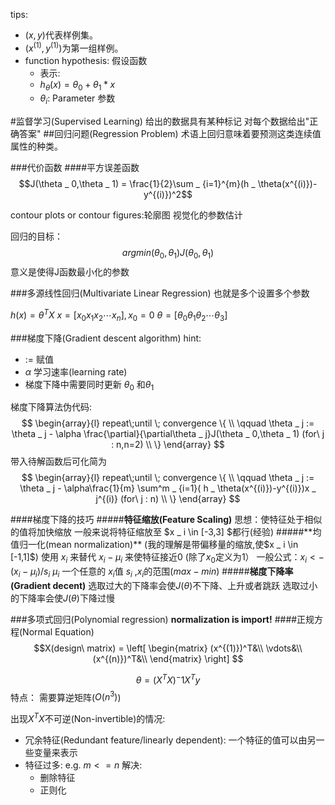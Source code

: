 
tips:

- $(x,y)$代表样例集。
- $(x^{(1)},y^{(1)})$为第一组样例。
- function hypothesis: 假设函数
	- 表示: 
	- $h _ \theta(x) = \theta _ 0+\theta _ 1 * x$
	- $\theta _ i$: Parameter 参数

#监督学习(Supervised Learning)
给出的数据具有某种标记
对每个数据给出"正确答案" 
##回归问题(Regression Problem)
术语上回归意味着要预测这类连续值属性的种类。

###代价函数
####平方误差函数
$$J(\theta _ 0,\theta _ 1) = \frac{1}{2}\sum _ {i=1}^{m}(h _ \theta(x^{(i)})-y^{(i)})^2$$

contour plots or contour figures:轮廓图
视觉化的参数估计

回归的目标：
$$argmin(\theta _ 0,\theta _ 1) J(\theta _ 0,\theta _ 1)$$
意义是使得J函数最小化的参数

###多源线性回归(Multivariate Linear Regression)
也就是多个设置多个参数

$h(x)=\theta^TX$
$x = [x _ 0 x _ 1 x _ 2 \cdots x _ n] , x _ 0 = 0$ $\theta = [\theta _ 0 \theta _ 1\theta _ 2 \cdots \theta _ 3]$


###梯度下降(Gradient descent algorithm)
hint:

- $:=$	赋值
- $\alpha$	学习速率(learning rate)
- 梯度下降中需要同时更新 $\theta _ 0$ 和$\theta _ 1$

梯度下降算法伪代码:
$$
\begin{array}{l}
repeat\;until \; convergence \{ \\
\qquad
\theta _ j := \theta _ j - \alpha \frac{\partial}{\partial\theta _ j}J(\theta _ 0,\theta _ 1) (for\ j : n,n=2) \\
\}
\end{array}
$$
带入待解函数后可化简为
$$
\begin{array}{l}
repeat\;until \; convergence \{ \\
\qquad \theta _ j := \theta _ j - \alpha\frac{1}{m} \sum^m _ {i=1}( h _ \theta(x^{(i)})-y^{(i)})x _ j^{(i)} (for\ j : n) \\
\}
\end{array}
$$

####梯度下降的技巧
#####**特征缩放(Feature Scaling)**
思想：使特征处于相似的值将加快缩放
一般来说将特征缩放至 $x _ i \in [-3,3] $都行(经验)
#####**均值归一化(mean normalization)**
(我的理解是带偏移量的缩放,使$x _ i \in [-1,1]$)
使用 $x _ i$ 来替代 $x _ i-\mu _ i$ 来使特征接近0 (除了$x _ 0$定义为$1$）
一般公式：$x _ i <- (x _ i-\mu _ i)/s _ i$
$\mu _ i$	一个任意的 $x _ i$值
$s _ i$	,$x _ i$的范围($max-min$)
#####**梯度下降率(Gradient decent)**
选取过大的下降率会使$J(\theta)$不下降、上升或者跳跃
选取过小的下降率会使$J(\theta)$下降过慢

###多项式回归(Polynomial regression)
**normalization is import!**
####正规方程(Normal Equation)
$$X(design\ matrix) = \left[ \begin{matrix}
(x^{(1)})^T&\\
\vdots&\\
(x^{(n)})^T&\\
\end{matrix}
\right]
$$

$$\theta=(X^TX)^-1X^Ty$$
特点：
需要算逆矩阵($O(n^3)$)

出现$X^TX$不可逆(Non-invertible)的情况:

- 冗余特征(Redundant feature/linearly dependent):
	一个特征的值可以由另一些变量来表示
- 特征过多:
	e.g. $m<=n$
	解决:
	- 删除特征
	- 正则化
